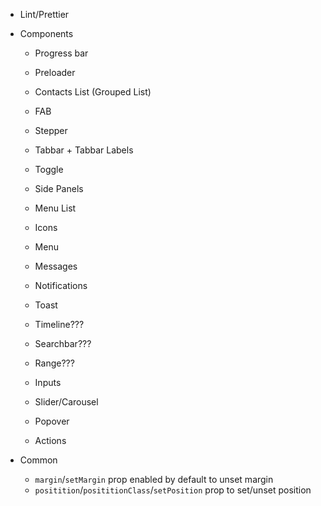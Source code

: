 - Lint/Prettier

- Components

  - Progress bar
  - Preloader
  - Contacts List (Grouped List)
  - FAB
  - Stepper
  - Tabbar + Tabbar Labels
  - Toggle
  - Side Panels
  - Menu List
  - Icons
  - Menu
  - Messages
  - Notifications
  - Toast
  - Timeline???

  - Searchbar???
  - Range???
  - Inputs
  - Slider/Carousel
  - Popover
  - Actions

- Common
  - `margin`/`setMargin` prop enabled by default to unset margin
  - `positition`/`posititionClass`/`setPosition` prop to set/unset position
